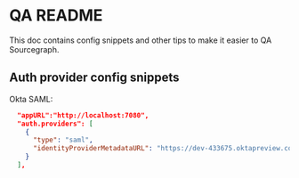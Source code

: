 # QA README

This doc contains config snippets and other tips to make it easier to QA Sourcegraph.

## Auth provider config snippets

Okta SAML:

``` json
  "appURL":"http://localhost:7080",
  "auth.providers": [
    {
      "type": "saml",
      "identityProviderMetadataURL": "https://dev-433675.oktapreview.com/app/exkf4byev9x1YcKNP0h7/sso/saml/metadata"
    }
  ],
```